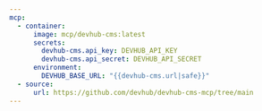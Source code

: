 ```yaml
---
mcp:
  - container:
      image: mcp/devhub-cms:latest
      secrets:
        devhub-cms.api_key: DEVHUB_API_KEY
        devhub-cms.api_secret: DEVHUB_API_SECRET
      environment:
        DEVHUB_BASE_URL: "{{devhub-cms.url|safe}}"
  - source:
      url: https://github.com/devhub/devhub-cms-mcp/tree/main
---
```

